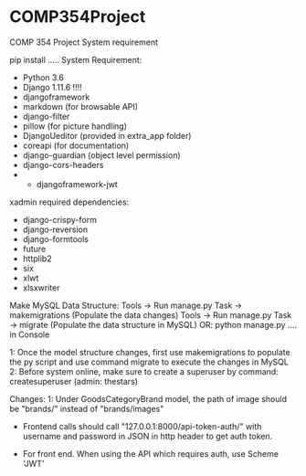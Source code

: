 # COMP354Project
COMP 354 Project 
System requirement

pip install .....
System Requirement:
* Python 3.6
* Django 1.11.6 !!!!
* djangoframework
* markdown (for browsable API)
* django-filter
* pillow (for picture handling)
* DjangoUeditor (provided in extra_app folder)
* coreapi   (for documentation)
* django-guardian  (object level permission)
* django-cors-headers
* * djangoframework-jwt

xadmin required dependencies:
* django-crispy-form
* django-reversion
* django-formtools
* future
* httplib2
* six
* xlwt 
* xlsxwriter

Make MySQL Data Structure:
Tools -> Run manage.py Task -> makemigrations (Populate the data changes)
Tools -> Run manage.py Task -> migrate (Populate the data structure in MySQL)
OR: python manage.py .... in Console

1: Once the model structure changes, first use makemigrations to populate the py script and
use command migrate to execute the changes in MySQL
2: Before system online, make sure to create a superuser by command: createsuperuser
(admin: thestars)


Changes:
1: Under GoodsCategoryBrand model, the path of image should be "brands/" instead of "brands/images"

* Frontend calls should call "127.0.0.1:8000/api-token-auth/" with username and 
password in JSON in http header to get auth token.

* For front end. When using the API which requires auth, use Scheme 'JWT'
